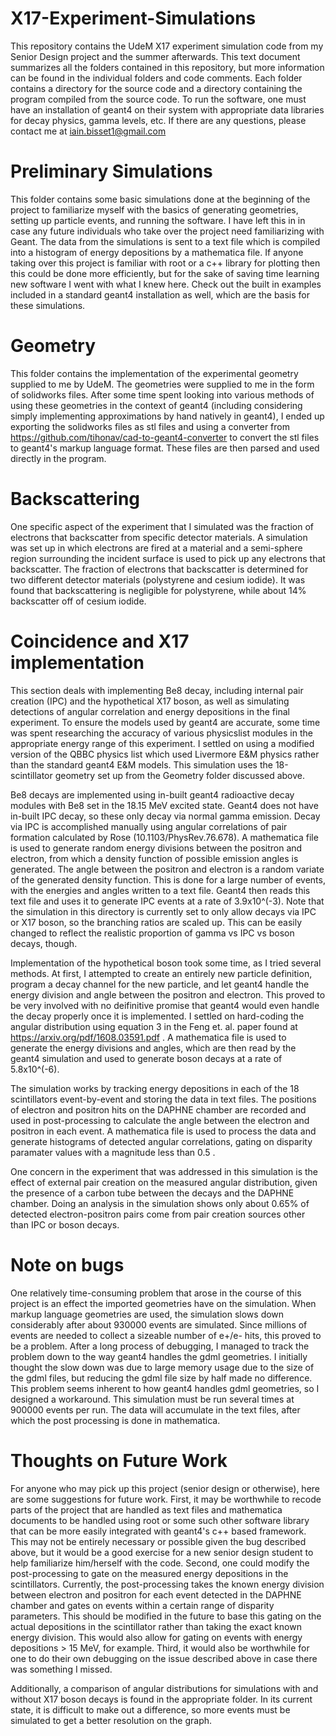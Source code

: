 # X17-Experiment-Simulations

This repository contains the UdeM X17 experiment simulation code from my Senior Design project and the summer afterwards. This text document summarizes all the folders contained in this repository, but more information can be found in the individual folders and code comments. Each folder contains a directory for the source code and a directory containing the program compiled from the source code. To run the software, one must have an installation of geant4 on their system with appropriate data libraries for decay physics, gamma levels, etc. If there are any questions, please contact me at iain.bisset1@gmail.com

# Preliminary Simulations

This folder contains some basic simulations done at the beginning of the project to familiarize myself with the basics of generating geometries, setting up particle events, and running the software. I have left this in in case any future individuals who take over the project need familiarizing with Geant. The data from the simulations is sent to a text file which is compiled into a histogram of energy depositions by a mathematica file. If anyone taking over this project is familiar with root or a c++ library for plotting then this could be done more efficiently, but for the sake of saving time learning new software I went with what I knew here. Check out the built in examples included in a standard geant4 installation as well, which are the basis for these simulations.

# Geometry

This folder contains the implementation of the experimental geometry supplied to me by UdeM. The geometries were supplied to me in the form of solidworks files. After some time spent looking into various methods of using these geometries in the context of geant4 (including considering simply implementing approximations by hand natively in geant4), I ended up exporting the solidworks files as stl files and using a converter from https://github.com/tihonav/cad-to-geant4-converter to convert the stl files to geant4's markup language format. These files are then parsed and used directly in the program. 

# Backscattering

One specific aspect of the experiment that I simulated was the fraction of electrons that backscatter from specific detector materials. A simulation was set up in which electrons are fired at a material and a semi-sphere region surrounding the incident surface is used to pick up any electrons that backscatter. The fraction of electrons that backscatter is determined for two different detector materials (polystyrene and cesium iodide). It was found that backscattering is negligible for polystyrene, while about 14% backscatter off of cesium iodide.

# Coincidence and X17 implementation

This section deals with implementing Be8 decay, including internal pair creation (IPC) and the hypothetical X17 boson, as well as simulating detections of angular correlation and energy depositions in the final experiment. To ensure the models used by geant4 are accurate, some time was spent researching the accuracy of various physicslist modules in the appropriate energy range of this experiment. I settled on using a modified version of the QBBC physics list which used Livermore E&M physics rather than the standard geant4 E&M models. This simulation uses the 18-scintillator geometry set up from the Geometry folder discussed above.

Be8 decays are implemented using in-built geant4 radioactive decay modules with Be8 set in the 18.15 MeV excited state. Geant4 does not have in-built IPC decay, so these only decay via normal gamma emission. Decay via IPC is accomplished manually using angular correlations of pair formation calculated by Rose (10.1103/PhysRev.76.678). A mathematica file is used to generate random energy divisions between the positron and electron, from which a density function of possible emission angles is generated. The angle between the positron and electron is a random variate of the generated density function. This is done for a large number of events, with the energies and angles written to a text file. Geant4 then reads this text file and uses it to generate IPC events at a rate of 3.9x10^(-3). Note that the simulation in this directory is currently set to only allow decays via IPC or X17 boson, so the branching ratios are scaled up. This can be easily changed to reflect the realistic proportion of gamma vs IPC vs boson decays, though.

Implementation of the hypothetical boson took some time, as I tried several methods. At first, I attempted to create an entirely new particle definition, program a decay channel for the new particle, and let geant4 handle the energy division and angle between the positron and electron. This proved to be very involved with no deifinitive promise that geant4 would even handle the decay properly once it is implemented. I settled on hard-coding the angular distribution using equation 3 in the Feng et. al. paper found at https://arxiv.org/pdf/1608.03591.pdf . A mathematica file is used to generate the energy divisions and angles, which are then read by the geant4 simulation and used to generate boson decays at a rate of 5.8x10^(-6).

The simulation works by tracking energy depositions in each of the 18 scintillators event-by-event and storing the data in text files. The positions of electron and positron hits on the DAPHNE chamber are recorded and used in post-processing to calculate the angle between the electron and positron in each event. A mathematica file is used to process the data and generate histograms of detected angular correlations, gating on disparity paramater values with a magnitude less than 0.5 . 

One concern in the experiment that was addressed in this simulation is the effect of external pair creation on the measured angular distribution, given the presence of a carbon tube between the decays and the DAPHNE chamber. Doing an analysis in the simulation shows only about 0.65% of detected electron-positron pairs come from pair creation sources other than IPC or boson decays. 

# Note on bugs

One relatively time-consuming problem that arose in the course of this project is an effect the imported geometries have on the simulation. When markup language geometries are used, the simulation slows down considerably after about 930000 events are simulated. Since millions of events are needed to collect a sizeable number of e+/e- hits, this proved to be a problem. After a long process of debugging, I managed to track the problem down to the way geant4 handles the gdml geometries. I initially thought the slow down was due to large memory usage due to the size of the gdml files, but reducing the gdml file size by half made no difference. This problem seems inherent to how geant4 handles gdml geometries, so I designed a workaround. This simulation must be run several times at 900000 events per run. The data will accumulate in the text files, after which the post processing is done in mathematica.

# Thoughts on Future Work

For anyone who may pick up this project (senior design or otherwise), here are some suggestions for future work. First, it may be worthwhile to recode parts of the project that are handled as text files and mathematica documents to be handled using root or some such other software library that can be more easily integrated with geant4's c++ based framework. This may not be entirely necessary or possible given the bug described above, but it would be a good exercise for a new senior design student to help familiarize him/herself with the code. Second, one could modify the post-processing to gate on the measured energy depositions in the scintillators. Currently, the post-processing takes the known energy division between electron and positron for each event detected in the DAPHNE chamber and gates on events within a certain range of disparity parameters. This should be modified in the future to base this gating on the actual depositions in the scintillator rather than taking the exact known energy division. This would also allow for gating on events with energy depositions > 15 MeV, for example. Third, it would also be worthwhile for one to do their own debugging on the issue described above in case there was something I missed.


Additionally, a comparison of angular distributions for simulations with and without X17 boson decays is found in the appropriate folder. In its current state, it is difficult to make out a difference, so more events must be simulated to get a better resolution on the graph.
